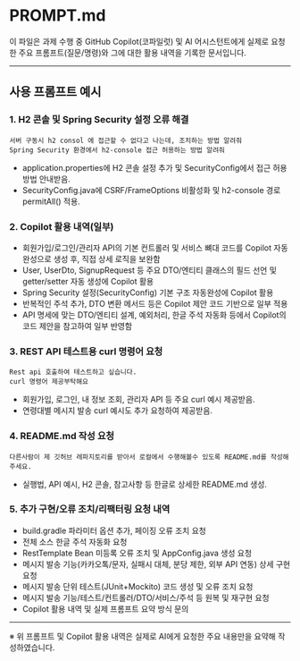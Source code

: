 # PROMPT.md

이 파일은 과제 수행 중 GitHub Copilot(코파일럿) 및 AI 어시스턴트에게 실제로 요청한 주요 프롬프트(질문/명령)와 그에 대한 활용 내역을 기록한 문서입니다.

---

## 사용 프롬프트 예시

### 1. H2 콘솔 및 Spring Security 설정 오류 해결
```
서버 구동시 h2 consol 에 접근할 수 없다고 나는데, 조치하는 방법 알려줘
Spring Security 환경에서 h2-console 접근 허용하는 방법 알려줘
```
- application.properties에 H2 콘솔 설정 추가 및 SecurityConfig에서 접근 허용 방법 안내받음.
- SecurityConfig.java에 CSRF/FrameOptions 비활성화 및 h2-console 경로 permitAll() 적용.

### 2. Copilot 활용 내역(일부)
- 회원가입/로그인/관리자 API의 기본 컨트롤러 및 서비스 뼈대 코드를 Copilot 자동완성으로 생성 후, 직접 상세 로직을 보완함
- User, UserDto, SignupRequest 등 주요 DTO/엔티티 클래스의 필드 선언 및 getter/setter 자동 생성에 Copilot 활용
- Spring Security 설정(SecurityConfig) 기본 구조 자동완성에 Copilot 활용
- 반복적인 주석 추가, DTO 변환 메서드 등은 Copilot 제안 코드 기반으로 일부 적용
- API 명세에 맞는 DTO/엔티티 설계, 예외처리, 한글 주석 자동화 등에서 Copilot의 코드 제안을 참고하여 일부 반영함

### 3. REST API 테스트용 curl 명령어 요청
```
Rest api 호출하여 테스트하고 싶습니다.
curl 명령어 제공부탁해요
```
- 회원가입, 로그인, 내 정보 조회, 관리자 API 등 주요 curl 예시 제공받음.
- 연령대별 메시지 발송 curl 예시도 추가 요청하여 제공받음.

### 4. README.md 작성 요청
```
다른사람이 제 깃허브 레파지토리를 받아서 로컬에서 수행해볼수 있도록 README.md를 작성해주세요.
```
- 실행법, API 예시, H2 콘솔, 참고사항 등 한글로 상세한 README.md 생성.

### 5. 추가 구현/오류 조치/리팩터링 요청 내역
- build.gradle 파라미터 옵션 추가, 페이징 오류 조치 요청
- 전체 소스 한글 주석 자동화 요청
- RestTemplate Bean 미등록 오류 조치 및 AppConfig.java 생성 요청
- 메시지 발송 기능(카카오톡/문자, 실패시 대체, 분당 제한, 외부 API 연동) 상세 구현 요청
- 메시지 발송 단위 테스트(JUnit+Mockito) 코드 생성 및 오류 조치 요청
- 메시지 발송 기능/테스트/컨트롤러/DTO/서비스/주석 등 원복 및 재구현 요청
- Copilot 활용 내역 및 실제 프롬프트 요약 방식 문의

---

※ 위 프롬프트 및 Copilot 활용 내역은 실제로 AI에게 요청한 주요 내용만을 요약해 작성하였습니다.
